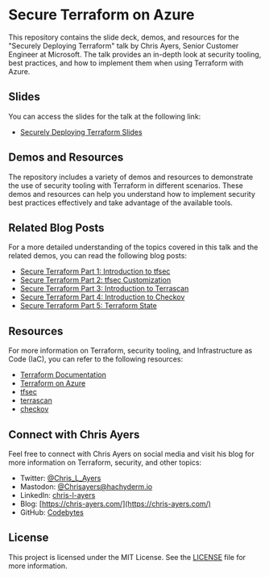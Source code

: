 # Secure Terraform on Azure

This repository contains the slide deck, demos, and resources for the "Securely Deploying Terraform" talk by Chris Ayers, Senior Customer Engineer at Microsoft. The talk provides an in-depth look at security tooling, best practices, and how to implement them when using Terraform with Azure. 

## Slides

You can access the slides for the talk at the following link:

- [Securely Deploying Terraform Slides](https://chris-ayers.com/secure-terraform-on-azure/)

## Demos and Resources

The repository includes a variety of demos and resources to demonstrate the use of security tooling with Terraform in different scenarios. These demos and resources can help you understand how to implement security best practices effectively and take advantage of the available tools.

## Related Blog Posts

For a more detailed understanding of the topics covered in this talk and the related demos, you can read the following blog posts:

- [Secure Terraform Part 1: Introduction to tfsec](https://chris-ayers.com/2022/12/29/secure-terraform-part1-tfsec)
- [Secure Terraform Part 2: tfsec Customization](https://chris-ayers.com/2023/01/29/secure-terraform-part2-tfsec-customization)
- [Secure Terraform Part 3: Introduction to Terrascan](https://chris-ayers.com/2023/03/22/secure-terraform-part3-terrascan)
- [Secure Terraform Part 4: Introduction to Checkov](https://chris-ayers.com/2023/03/24/secure-terraform-part4-checkov)
- [Secure Terraform Part 5: Terraform State](https://chris-ayers.com/2023/04/05/secure-terraform-part5-terraform-state)

## Resources

For more information on Terraform, security tooling, and Infrastructure as Code (IaC), you can refer to the following resources:

- [Terraform Documentation](https://www.terraform.io/docs/index.html)
- [Terraform on Azure](https://learn.microsoft.com/en-us/azure/developer/terraform/overview)
- [tfsec](https://tfsec.dev)
- [terrascan](https://runterrascan.io/)
- [checkov](https://www.checkov.io/)

## Connect with Chris Ayers

Feel free to connect with Chris Ayers on social media and visit his blog for more information on Terraform, security, and other topics:

- Twitter: [@Chris_L_Ayers](https://twitter.com/Chris_L_Ayers)
- Mastodon: [@Chrisayers@hachyderm.io](https://hachyderm.io/@Chrisayers)
- LinkedIn: [chris-l-ayers](https://linkedin.com/in/chris-l-ayers/)
- Blog: [https://chris-ayers.com/](https://chris-ayers.com/)
- GitHub: [Codebytes](https://github.com/codebytes)

## License

This project is licensed under the MIT License. See the [LICENSE](LICENSE) file for more information.
